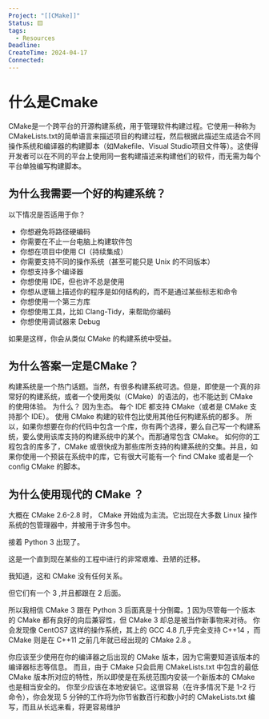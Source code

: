 ```yaml
---
Project: "[[CMake]]"
Status: 🟨
tags:
  - Resources
Deadline: 
CreateTime: 2024-04-17
Connected:
---
```


# 什么是Cmake
CMake是一个跨平台的开源构建系统，用于管理软件构建过程。它使用一种称为CMakeLists.txt的简单语言来描述项目的构建过程，然后根据此描述生成适合不同操作系统和编译器的构建脚本（如Makefile、Visual Studio项目文件等）。这使得开发者可以在不同的平台上使用同一套构建描述来构建他们的软件，而无需为每个平台单独编写构建脚本。

## 为什么我需要一个好的构建系统？

以下情况是否适用于你？

- 你想避免将路径硬编码
- 你需要在不止一台电脑上构建软件包
- 你想在项目中使用 CI（持续集成）
- 你需要支持不同的操作系统（甚至可能只是 Unix 的不同版本）
- 你想支持多个编译器
- 你想使用 IDE，但也许不总是使用
- 你想从逻辑上描述你的程序是如何结构的，而不是通过某些标志和命令
- 你想使用一个第三方库
- 你想使用工具，比如 Clang-Tidy，来帮助你编码
- 你想使用调试器来 Debug

如果是这样，你会从类似 CMake 的构建系统中受益。

## 为什么答案一定是CMake？

构建系统是一个热门话题。当然，有很多构建系统可选。但是，即使是一个真的非常好的构建系统，或者一个使用类似（CMake）的语法的，也不能达到 CMake 的使用体验。 为什么？ 因为生态。 每个 IDE 都支持 CMake（或者是 CMake 支持那个 IDE）。 使用 CMake 构建的软件包比使用其他任何构建系统的都多。 所以，如果你想要在你的代码中包含一个库，你有两个选择，要么自己写一个构建系统，要么使用该库支持的构建系统中的某个。而那通常包含 CMake。 如何你的工程包含的库多了，CMake 或很快成为那些库所支持的构建系统的交集。并且，如果你使用一个预装在系统中的库，它有很大可能有一个 find CMake 或者是一个 config CMake 的脚本。

## 为什么使用现代的 CMake ？

大概在 CMake 2.6-2.8 时， CMake 开始成为主流。它出现在大多数 Linux 操作系统的包管理器中，并被用于许多包中。

接着 Python 3 出现了。

这是一个直到现在某些的工程中进行的非常艰难、丑陋的迁移。

我知道，这和 CMake 没有任何关系。

但它们有一个 3 ,并且都跟在 2 后面。

所以我相信 CMake 3 跟在 Python 3 后面真是十分倒霉。[1](https://modern-cmake-cn.github.io/Modern-CMake-zh_CN/README_GitBook.html#fn_1) 因为尽管每一个版本的 CMake 都有良好的向后兼容性，但 CMake 3 却总是被当作新事物来对待。 你会发现像 CentOS7 这样的操作系统，其上的 GCC 4.8 几乎完全支持 C++14 ，而 CMake 则是在 C++11 之前几年就已经出现的 CMake 2.8 。

你应该至少使用在你的编译器之后出现的 CMake 版本，因为它需要知道该版本的编译器标志等信息。 而且，由于 CMake 只会启用 CMakeLists.txt 中包含的最低 CMake 版本所对应的特性，所以即使是在系统范围内安装一个新版本的 CMake 也是相当安全的。 你至少应该在本地安装它。这很容易（在许多情况下是 1-2 行命令），你会发现 5 分钟的工作将为你节省数百行和数小时的 CMakeLists.txt 编写，而且从长远来看，将更容易维护